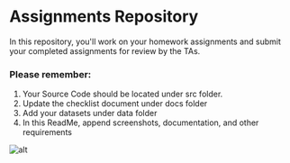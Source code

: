 
 
# Assignments Repository

In this repository, you'll work on your homework assignments and submit your completed assignments for review by the TAs.

### Please remember:
1. Your Source Code should be located under src folder.
2. Update the checklist document under docs folder
3. Add your datasets under data folder
4. In this ReadMe, append screenshots, documentation, and other requirements

![alt](https://github.com/36-650/assignment-template/blob/master/screenshot.png)